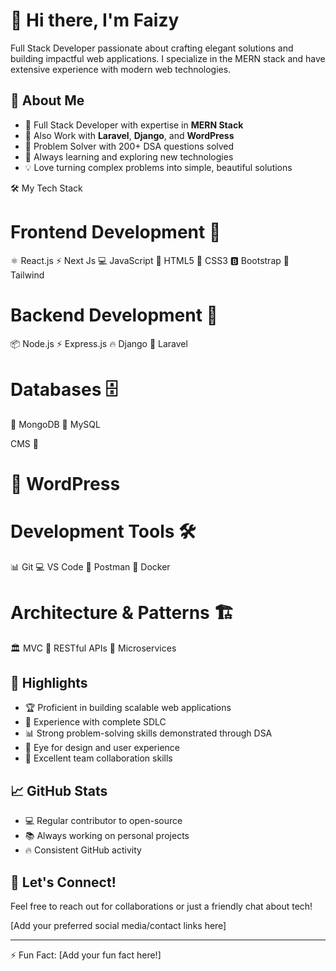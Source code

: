 # 👋 Hi there, I'm Faizy

Full Stack Developer passionate about crafting elegant solutions and building impactful web applications.
I specialize in the MERN stack and have extensive experience with modern web technologies.

## 💫 About Me
- 🚀 Full Stack Developer with expertise in **MERN Stack**
- 💼 Also Work with **Laravel**, **Django**, and **WordPress**
- 🎯 Problem Solver with 200+ DSA questions solved
- 🌱 Always learning and exploring new technologies
- 💡 Love turning complex problems into simple, beautiful solutions

🛠️ My Tech Stack

# Frontend Development 🎨
⚛️ React.js
⚡  Next Js
💻 JavaScript
📄 HTML5
🎨 CSS3
🅱️ Bootstrap
🚀 Tailwind 

# Backend Development 🔧
📦 Node.js
⚡ Express.js
🔥  Django
🔺 Laravel

# Databases 🗄️
🍃 MongoDB
🐬 MySQL

CMS 📝
# 📰 WordPress

# Development Tools 🛠️

📊 Git
💻 VS Code
🚀 Postman
🐳 Docker

# Architecture & Patterns 🏗️

🏛️ MVC
🔄 RESTful APIs
🎯 Microservices



## 🌟 Highlights
- 🏆 Proficient in building scalable web applications
- 🔄 Experience with complete SDLC
- 📊 Strong problem-solving skills demonstrated through DSA
- 🎨 Eye for design and user experience
- 🤝 Excellent team collaboration skills

## 📈 GitHub Stats
- 💻 Regular contributor to open-source
- 📚 Always working on personal projects
- 🔥 Consistent GitHub activity

## 🤝 Let's Connect!
Feel free to reach out for collaborations or just a friendly chat about tech!

[Add your preferred social media/contact links here]

---
⚡ Fun Fact: [Add your fun fact here!]
